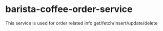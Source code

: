 # barista-coffee-order-service
This service is used for order related info get/fetch/insert/update/delete
